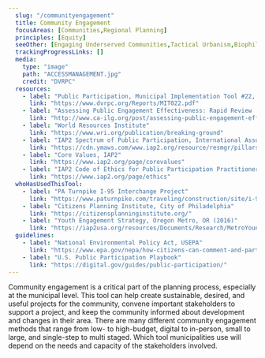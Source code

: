 ```yaml
---
  slug: "/communityengagement"
  title: Community Engagement
  focusAreas: [Communities,Regional Planning]
  principles: [Equity]
  seeOther: [Engaging Underserved Communities,Tactical Urbanism,Biophilic Design,Smart Location of Public Facilities]
  trackingProgressLinks: []
  media: 
    type: "image"
    path: "ACCESSMANAGEMENT.jpg"
    credit: "DVRPC"
  resources: 
    - label: "Public Participation, Municipal Implementation Tool #22, DVRPC"
      link: "https://www.dvrpc.org/Reports/MIT022.pdf"
    - label: "Assessing Public Engagement Effectiveness: Rapid Review  Worksheets, Institute for Local Government"
      link: "http://www.ca-ilg.org/post/assessing-public-engagement-effectiveness-rapid-review-worksheets"
    - label: "World Resources Institute"
      link: "https://www.wri.org/publication/breaking-ground"
    - label: "IAP2 Spectrum of Public Participation, International Association for Public Participation (IAP2)"
      link: "https://cdn.ymaws.com/www.iap2.org/resource/resmgr/pillars/Spectrum_8.5x11_Print.pdf"
    - label: "Core Values, IAP2"
      link: "https://www.iap2.org/page/corevalues"
    - label: "IAP2 Code of Ethics for Public Participation Practitioners"
      link: "https://www.iap2.org/page/ethics"
  whoHasUsedThisTool: 
    - label: "PA Turnpike I-95 Interchange Project"
      link: "https://www.paturnpike.com/traveling/construction/site/i-95-interchange-project/news-public-involvement"
    - label: "Citizens Planning Institute, City of Philadelphia"
      link: "https://citizensplanninginstitute.org/"
    - label: "Youth Engagement Strategy, Oregon Metro, OR (2016)"
      link: "https://iap2usa.org/resources/Documents/Research/MetroYoungVoicesFutureChoices-021516.pdf"
  guidelines: 
    - label: "National Environmental Policy Act, USEPA"
      link: "https://www.epa.gov/nepa/how-citizens-can-comment-and-participate-national-environmental-policy-act-process#:~:text=submit%20written%20comments-,How%20can%20citizens%20comment%20on%20a%20NEPA%20document%3F,in%20person%20and%20make%20comment."
    - label: "U.S. Public Participation Playbook"
      link: "https://digital.gov/guides/public-participation/"
---
```


Community engagement is a critical part of the planning process, especially at the municipal level. This tool can help create sustainable, desired, and useful projects for the community, convene important stakeholders to support a project, and keep the community informed about development and changes in their area. There are many different community engagement methods that range from low- to high-budget, digital to in-person, small to large, and single-step to multi staged. Which tool municipalities use will depend on the needs and capacity of the stakeholders involved.
